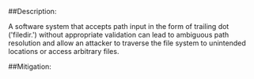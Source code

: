 ##Description:

A software system that accepts path input in the form of trailing dot ('filedir.') without appropriate validation can lead to ambiguous path resolution and allow an attacker to traverse the file system to unintended locations or access arbitrary files.



##Mitigation:
